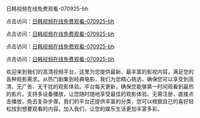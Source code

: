 日韩视频在线免费观看-070925-bh

点击访问：<a href="https://heiliaowzu4ur.pages.dev">日韩视频在线免费观看-070925-bh</a>

点击访问：<a href="https://heiliaozj3tjd.pages.dev">日韩视频在线免费观看-070925-bh</a>

点击访问：<a href="https://heiliaoe8ajia.pages.dev">日韩视频在线免费观看-070925-bh</a>

点击访问：<a href="https://heiliaoxqkkct.pages.dev">日韩视频在线免费观看-070925-bh</a>

欢迎来到我们的高清视频平台，这里为您提供最新、最丰富的影视内容，满足您的各种观影需求。从热门剧集到经典电影，我们为您精心挑选，确保您可以享受到高清、无广告、无干扰的观影体验。平台每天更新，确保您能够第一时间观看到最热的影片。支持多设备播放，让您随时随地享受最佳的观影体验。无需注册，直接点击播放，免去复杂步骤。我们的平台还提供丰富的分类，您可以根据自己的喜好轻松找到想要观看的内容。加入我们，让您的娱乐生活更加丰富多彩。

<span style="display:none;">[Canonical link](https://github.com/songdima20250709/viv7）</span>
